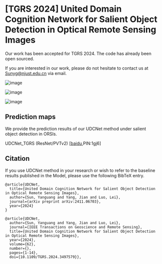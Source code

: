 # [TGRS 2024] United Domain Cognition Network for Salient Object Detection in Optical Remote Sensing Images

Our work has been accepted for TGRS 2024. The code has already been open sourced.

If you are interested in our work, please do not hesitate to contact us at Sunyg@njust.edu.cn via email.

![image](https://github.com/user-attachments/assets/f655cb60-af3f-4a62-88e0-7169cca24e6d)

![image](https://github.com/user-attachments/assets/03abc4f2-5a00-4b2f-9cf1-fe03b8ea7c28)

![image](https://github.com/user-attachments/assets/4a5330cc-f6bd-47b4-8bc4-2bef316b29c6)


## Prediction maps

We provide the prediction results of our UDCNet method under salient object detection in ORSIs.

UDCNet_TGRS (ResNet/PVTv2) [[baidu](https://pan.baidu.com/s/1jcN58vjzANPt3zJ3cvipXg),PIN:1gj6] 


## Citation

If you use UDCNet method in your research or wish to refer to the baseline results published in the Model, please use the following BibTeX entry.

```
@article{UDCNet,
  title={United Domain Cognition Network for Salient Object Detection in Optical Remote Sensing Images},
  author={Sun, Yanguang and Yang, Jian and Luo, Lei},
  journal={arXiv preprint arXiv:2411.06703},
  year={2024}
}
```

```
@article{UDCNet,
  author={Sun, Yanguang and Yang, Jian and Luo, Lei},
  journal={IEEE Transactions on Geoscience and Remote Sensing}, 
  title={United Domain Cognition Network for Salient Object Detection in Optical Remote Sensing Images}, 
  year={2024},
  volume={62},
  number={},
  pages={1-14},
  doi={10.1109/TGRS.2024.3497579}},
```



